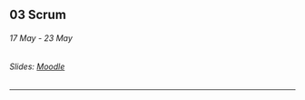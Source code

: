 ## 03 Scrum
###### 17 May - 23 May

###### Slides: [Moodle](https://www.moodle.tum.de/mod/resource/view.php?id=571882)

---



